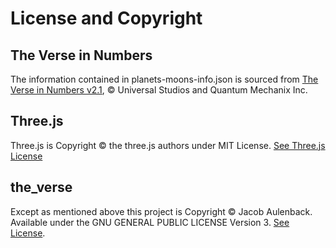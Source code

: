 # License and Copyright


## The Verse in Numbers
The information contained in planets-moons-info.json is sourced from [The Verse in Numbers v2.1](https://web.archive.org/web/20170618063437/http://pics.fireflyprops.net/TVIN-2.1.pdf), © Universal Studios and Quantum Mechanix Inc.

## Three.js
Three.js is Copyright © the three.js authors under MIT License. [See Three.js License](libs/threejs/LICENSE)


##  the\_verse
Except as mentioned above this project is Copyright © Jacob Aulenback. Available under the GNU GENERAL PUBLIC LICENSE Version 3. [See License](LICENSE).
